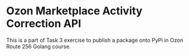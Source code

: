 # Ozon Marketplace Activity Correction API

This is a part of Task 3 exercise to publish a package onto PyPi in Ozon Route 256 Golang course.